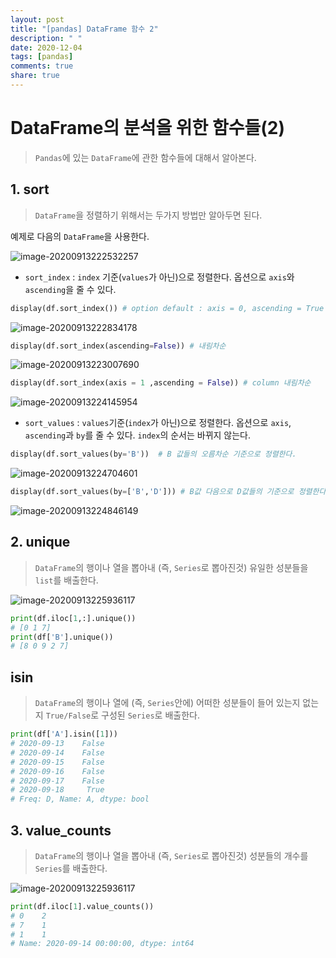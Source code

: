 ```yaml
---
layout: post
title: "[pandas] DataFrame 함수 2"
description: " "
date: 2020-12-04
tags: [pandas]
comments: true
share: true
---
```



# DataFrame의 분석을 위한 함수들(2)

> `Pandas`에 있는 `DataFrame`에 관한 함수들에 대해서 알아본다.

## 1. sort

> `DataFrame`을 정렬하기 위해서는 두가지 방법만 알아두면 된다.

예제로 다음의 `DataFrame`을 사용한다.

![image-20200913222532257](https://github.com/colinch4/colinch4.github.io/blob/master/_posts/2020/ML/markdown-images/image-20200913222532257.png?raw=true)

* `sort_index` : `index` 기준(`values`가 아닌)으로 정렬한다. 옵션으로 `axis`와 `ascending`을 줄 수 있다.

```python
display(df.sort_index()) # option default : axis = 0, ascending = True
```

![image-20200913222834178](https://github.com/colinch4/colinch4.github.io/blob/master/_posts/2020/ML/markdown-images/image-20200913222834178.png?raw=true)

```python
display(df.sort_index(ascending=False)) # 내림차순
```

![image-20200913223007690](https://github.com/colinch4/colinch4.github.io/blob/master/_posts/2020/ML/markdown-images/image-20200913223007690.png?raw=true)

```python
display(df.sort_index(axis = 1 ,ascending = False)) # column 내림차순
```

![image-20200913224145954](https://github.com/colinch4/colinch4.github.io/blob/master/_posts/2020/ML/markdown-images/image-20200913224145954.png?raw=true)

* `sort_values`  : `values`기준(`index`가 아닌)으로 정렬한다. 옵션으로 `axis`, `ascending`과 `by`를 줄 수 있다. `index`의 순서는 바뀌지 않는다.

```python
display(df.sort_values(by='B'))  # B 값들의 오름차순 기준으로 정렬한다.
```

![image-20200913224704601](https://github.com/colinch4/colinch4.github.io/blob/master/_posts/2020/ML/markdown-images/image-20200913224704601.png?raw=true)

```python
display(df.sort_values(by=['B','D'])) # B값 다음으로 D값들의 기준으로 정렬한다.
```

![image-20200913224846149](https://github.com/colinch4/colinch4.github.io/blob/master/_posts/2020/ML/markdown-images/image-20200913224846149.png?raw=true)



## 2. unique

> `DataFrame`의 행이나 열을 뽑아내 (즉,  `Series`로 뽑아진것)  유일한 성분들을 `list`를 배출한다.

![image-20200913225936117](https://github.com/colinch4/colinch4.github.io/blob/master/_posts/2020/ML/markdown-images/image-20200913225936117.png?raw=true)

```python
print(df.iloc[1,:].unique())
# [0 1 7]
print(df['B'].unique())
# [8 0 9 2 7]
```



## isin

> `DataFrame`의 행이나 열에 (즉,  `Series`안에) 어떠한 성분들이 들어 있는지 없는지 `True/False`로 구성된 `Series`로 배출한다.

```python
print(df['A'].isin([1]))
# 2020-09-13    False
# 2020-09-14    False
# 2020-09-15    False
# 2020-09-16    False
# 2020-09-17    False
# 2020-09-18     True
# Freq: D, Name: A, dtype: bool
```



## 3. value_counts

> `DataFrame`의 행이나 열을 뽑아내 (즉,  `Series`로 뽑아진것)  성분들의 개수를 `Series`를 배출한다.

![image-20200913225936117](https://github.com/colinch4/colinch4.github.io/blob/master/_posts/2020/ML/markdown-images/image-20200913225936117.png?raw=true)

```python
print(df.iloc[1].value_counts())
# 0    2
# 7    1
# 1    1
# Name: 2020-09-14 00:00:00, dtype: int64
```